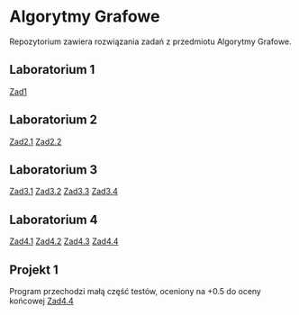 # Algorytmy Grafowe

Repozytorium zawiera rozwiązania zadań z przedmiotu Algorytmy Grafowe.

## Laboratorium 1
[Zad1](./1.py)

## Laboratorium 2
[Zad2.1](./2.1.py)
[Zad2.2](./2.2.py)


## Laboratorium 3 
[Zad3.1](./3.1.py)
[Zad3.2](./3.2.py)
[Zad3.3](./3.3.py)
[Zad3.4](./3.4.py)


## Laboratorium 4
[Zad4.1](./4.1.py)
[Zad4.2](./4.2.py)
[Zad4.3](./4.3.py)
[Zad4.4](./4.4.py)

## Projekt 1
Program przechodzi małą część testów, oceniony na +0.5 do oceny końcowej
[Zad4.4](./project1)


